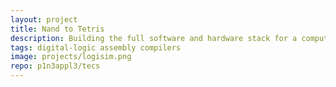 ```yaml
---
layout: project
title: Nand to Tetris
description: Building the full software and hardware stack for a computer from scratch
tags: digital-logic assembly compilers
image: projects/logisim.png
repo: p1n3appl3/tecs
---
```

